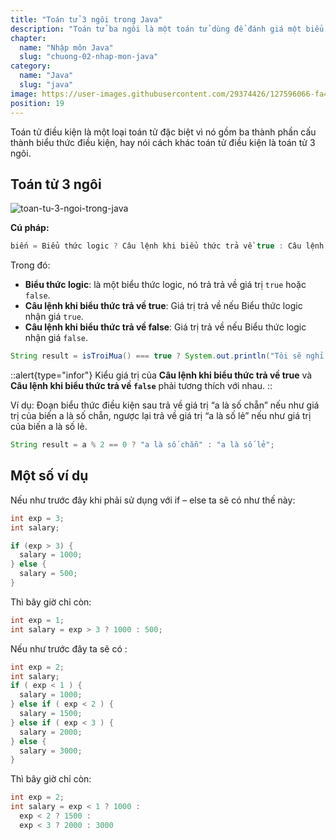 ```yaml
---
title: "Toán tử 3 ngôi trong Java"
description: "Toán tử ba ngôi là một toán tử dùng để đánh giá một biểu thức có giá trị boolean và sẽ gán giá trị dựa vào kết quả."
chapter:
  name: "Nhập môn Java"
  slug: "chuong-02-nhap-mon-java"
category:
  name: "Java"
  slug: "java"
image: https://user-images.githubusercontent.com/29374426/127596066-fa46df01-982f-4a72-b6d1-f7d8f5c5a9b3.png
position: 19
---
```


Toán tử điều kiện là một loại toán tử đặc biệt vì nó gồm ba thành phần cấu thành biểu thức điều kiện, hay nói cách khác toán tử điều kiện là toán tử 3 ngôi.

## Toán tử 3 ngôi

![toan-tu-3-ngoi-trong-java](https://user-images.githubusercontent.com/29374426/127596066-fa46df01-982f-4a72-b6d1-f7d8f5c5a9b3.png)

**Cú pháp:**

```java
biến = Biểu thức logic ? Câu lệnh khi biểu thức trả về true : Câu lệnh khi biểu thức trả về false;
```

Trong đó:

- **Biểu thức logic**: là một biểu thức logic, nó trả trả về giá trị `true` hoặc `false`.
- **Câu lệnh khi biểu thức trả về true**: Giá trị trả về nếu Biểu thức logic nhận giá `true`.
- **Câu lệnh khi biểu thức trả về false**: Giá trị trả về nếu Biểu thức logic nhận giá `false`.

```java
String result = isTroiMua() === true ? System.out.println("Tôi sẽ nghỉ học") : System.out.println("Tôi sẽ đi học");
```

::alert{type="infor"}
Kiểu giá trị của **Câu lệnh khi biểu thức trả về true** và **Câu lệnh khi biểu thức trả về `false`** phải tương thích với nhau.
::

Ví dụ: Đoạn biểu thức điều kiện sau trả về giá trị “a là số chẵn” nếu như giá trị của biến a là số chẵn, ngược lại trả về giá trị “a là số lẻ” nếu như giá trị của biến a là số lẻ.

```java
String result = a % 2 == 0 ? "a là số chẵn" : "a là số lẻ";
```

## Một số ví dụ

Nếu như trước đây khi phải sử dụng với if – else ta sẽ có như thế này:

```java
int exp = 3;
int salary;

if (exp > 3) {
  salary = 1000;
} else {
  salary = 500;
}
```

Thì bây giờ chỉ còn:

```java
int exp = 1;
int salary = exp > 3 ? 1000 : 500;
```

Nếu như trước đây ta sẽ có :

```java
int exp = 2;
int salary;
if ( exp < 1 ) {
  salary = 1000;
} else if ( exp < 2 ) {
  salary = 1500;
} else if ( exp < 3 ) {
  salary = 2000;
} else {
  salary = 3000;
}
```

Thì bây giờ chỉ còn:

```java
int exp = 2;
int salary = exp < 1 ? 1000 :
  exp < 2 ? 1500 :
  exp < 3 ? 2000 : 3000
```
